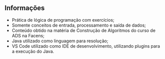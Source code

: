 ## Informações

* Prática de lógica de programação com exercícios;
* Somente conceitos de entrada, processamento e saída de dados;
* Conteúdo obtido na matéria de Construção de Algoritmos do curso de ADS na Facens;
* Java utilizado como linguagem para resolução;
* VS Code utilizado como IDE de desenvolvimento, utilizando plugins para a execução do Java.
